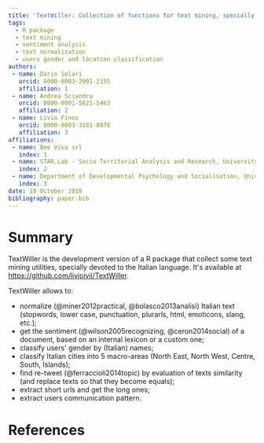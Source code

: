 ```yaml
---
title: 'TextWiller: Collection of functions for text mining, specially devoted to the italian language'
tags:
  - R package
  - text mining
  - sentiment analysis
  - text normalization
  - users gender and location classification
authors:
 - name: Dario Solari
   orcid: 0000-0003-2901-2155
   affiliation: 1
 - name: Andrea Sciandra
   orcid: 0000-0001-5621-5463
   affiliation: 2
 - name: Livio Finos
   orcid: 0000-0003-3181-8078
   affiliation: 3
affiliations:
 - name: Bee Viva srl
   index: 1
 - name: STAR.Lab - Socio Territorial Analysis and Research, University of Padova
   index: 2
 - name: Department of Developmental Psychology and Socialisation, University of Padova
   index: 3
date: 18 October 2018
bibliography: paper.bib
---
```


# Summary

TextWiller is the development version of a R package that collect some text mining utilities, specially devoted to the Italian language. It's available at https://github.com/livioivil/TextWiller.

TextWiller allows to:
- normalize (@miner2012practical, @bolasco2013analisi) Italian text (stopwords, lower case, punctuation, plurarls, html, emoticons, slang, etc.);
- get the sentiment (@wilson2005recognizing, @ceron2014social) of a document, based on an internal lexicon or a custom one;
- classify users' gender by (Italian) names;
- classify Italian cities into 5 macro-areas (North East, North West, Centre, South, Islands);
- find re-tweet (@ferraccioli2014topic) by evaluation of texts similarity (and replace texts so that they become equals);
- extract short urls and get the long ones;
- extract users communication pattern.

# References
